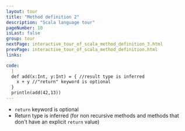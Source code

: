 ```yaml
---
layout: tour
title: "Method definition 2"
description: "Scala language tour"
pageNumber: 10
isLast: false
group: tour
nextPage: interactive_tour_of_scala_method_definition_3.html
prevPage: interactive_tour_of_scala_method_definition.html
links:

code:
  |
  def add(x:Int, y:Int) = { //result type is inferred   
    x + y //"return" keyword is optional  
  }  
  println(add(42,13))  
---
```


- `return` keyword is optional
- Return type is inferred (for non recursive methods and methods that don't have an explicit `return` value)
